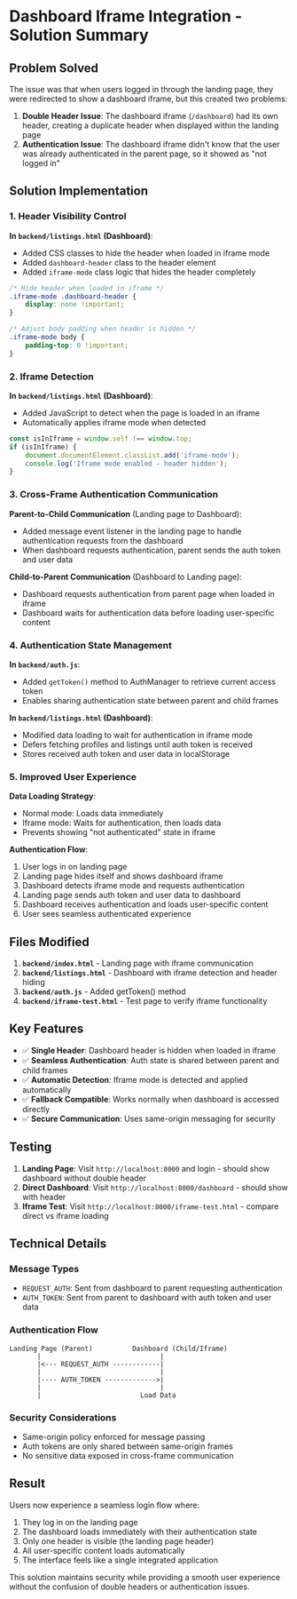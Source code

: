 # Dashboard Iframe Integration - Solution Summary

## Problem Solved

The issue was that when users logged in through the landing page, they were redirected to show a dashboard iframe, but this created two problems:

1. **Double Header Issue**: The dashboard iframe (`/dashboard`) had its own header, creating a duplicate header when displayed within the landing page
2. **Authentication Issue**: The dashboard iframe didn't know that the user was already authenticated in the parent page, so it showed as "not logged in"

## Solution Implementation

### 1. Header Visibility Control

**In `backend/listings.html` (Dashboard)**:
- Added CSS classes to hide the header when loaded in iframe mode
- Added `dashboard-header` class to the header element
- Added `iframe-mode` class logic that hides the header completely

```css
/* Hide header when loaded in iframe */
.iframe-mode .dashboard-header {
    display: none !important;
}

/* Adjust body padding when header is hidden */
.iframe-mode body {
    padding-top: 0 !important;
}
```

### 2. Iframe Detection

**In `backend/listings.html` (Dashboard)**:
- Added JavaScript to detect when the page is loaded in an iframe
- Automatically applies iframe mode when detected

```javascript
const isInIframe = window.self !== window.top;
if (isInIframe) {
    document.documentElement.classList.add('iframe-mode');
    console.log('Iframe mode enabled - header hidden');
}
```

### 3. Cross-Frame Authentication Communication

**Parent-to-Child Communication** (Landing page to Dashboard):
- Added message event listener in the landing page to handle authentication requests from the dashboard
- When dashboard requests authentication, parent sends the auth token and user data

**Child-to-Parent Communication** (Dashboard to Landing page):
- Dashboard requests authentication from parent page when loaded in iframe
- Dashboard waits for authentication data before loading user-specific content

### 4. Authentication State Management

**In `backend/auth.js`**:
- Added `getToken()` method to AuthManager to retrieve current access token
- Enables sharing authentication state between parent and child frames

**In `backend/listings.html` (Dashboard)**:
- Modified data loading to wait for authentication in iframe mode
- Defers fetching profiles and listings until auth token is received
- Stores received auth token and user data in localStorage

### 5. Improved User Experience

**Data Loading Strategy**:
- Normal mode: Loads data immediately
- Iframe mode: Waits for authentication, then loads data
- Prevents showing "not authenticated" state in iframe

**Authentication Flow**:
1. User logs in on landing page
2. Landing page hides itself and shows dashboard iframe
3. Dashboard detects iframe mode and requests authentication
4. Landing page sends auth token and user data to dashboard
5. Dashboard receives authentication and loads user-specific content
6. User sees seamless authenticated experience

## Files Modified

1. **`backend/index.html`** - Landing page with iframe communication
2. **`backend/listings.html`** - Dashboard with iframe detection and header hiding
3. **`backend/auth.js`** - Added getToken() method
4. **`backend/iframe-test.html`** - Test page to verify iframe functionality

## Key Features

- ✅ **Single Header**: Dashboard header is hidden when loaded in iframe
- ✅ **Seamless Authentication**: Auth state is shared between parent and child frames
- ✅ **Automatic Detection**: Iframe mode is detected and applied automatically
- ✅ **Fallback Compatible**: Works normally when dashboard is accessed directly
- ✅ **Secure Communication**: Uses same-origin messaging for security

## Testing

1. **Landing Page**: Visit `http://localhost:8000` and login - should show dashboard without double header
2. **Direct Dashboard**: Visit `http://localhost:8000/dashboard` - should show with header
3. **Iframe Test**: Visit `http://localhost:8000/iframe-test.html` - compare direct vs iframe loading

## Technical Details

### Message Types

- `REQUEST_AUTH`: Sent from dashboard to parent requesting authentication
- `AUTH_TOKEN`: Sent from parent to dashboard with auth token and user data

### Authentication Flow

```
Landing Page (Parent)          Dashboard (Child/Iframe)
       |                              |
       |<--- REQUEST_AUTH ------------|
       |                              |
       |---- AUTH_TOKEN ------------->|
       |                              |
       |                         Load Data
```

### Security Considerations

- Same-origin policy enforced for message passing
- Auth tokens are only shared between same-origin frames
- No sensitive data exposed in cross-frame communication

## Result

Users now experience a seamless login flow where:
1. They log in on the landing page
2. The dashboard loads immediately with their authentication state
3. Only one header is visible (the landing page header)
4. All user-specific content loads automatically
5. The interface feels like a single integrated application

This solution maintains security while providing a smooth user experience without the confusion of double headers or authentication issues.
